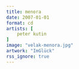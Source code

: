```yaml
---
title: menora
date: 2007-01-01
format: cd
artists: [
    peter kutin
]
image: "velak-menora.jpg"
artwork: "ImGlück"
rss_ignore: true
---
```

